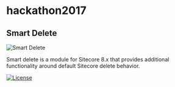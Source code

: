 # hackathon2017

## Smart Delete

![Smart Delete](https://raw.githubusercontent.com/Justice-League-Of-Sitecore/hackathon2017/readme-logo.jpg)

Smart delete is a module for Sitecore 8.x that provides additional functionality around default Sitecore delete behavior. 

[![License](https://img.shields.io/badge/license-MIT%20License-brightgreen.svg)](https://opensource.org/licenses/MIT)

